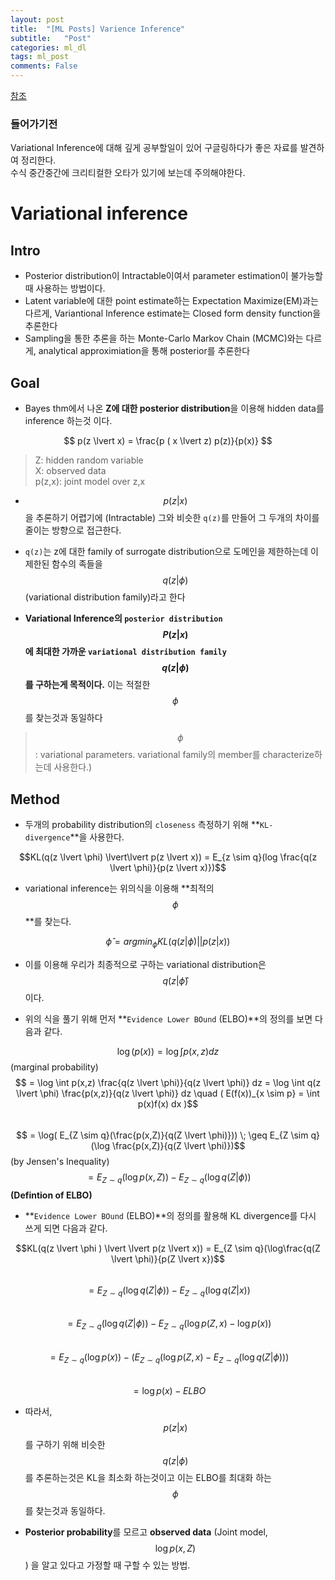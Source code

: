 ```yaml
---
layout: post
title:  "[ML Posts] Varience Inference"
subtitle:   "Post"
categories: ml_dl
tags: ml_post
comments: False
---
```


[참조](https://swha0105.github.io/assets/ml/posts/VariationalInference.pdf)  

### 들어가기전
Variational Inference에 대해 깊게 공부할일이 있어 구글링하다가 좋은 자료를 발견하여 정리한다.   
수식 중간중간에 크리티컬한 오타가 있기에 보는데 주의해야한다.


# Variational inference

## Intro

- Posterior distribution이 Intractable이여서 parameter estimation이 불가능할때 사용하는 방법이다.
- Latent variable에 대한 point estimate하는 Expectation Maximize(EM)과는 다르게, Variantional Inference estimate는 Closed form density function을 추론한다
- Sampling을 통한 추론을 하는 Monte-Carlo Markov Chain  (MCMC)와는 다르게, analytical approximiation을 통해 posterior를 추론한다

## Goal

- Bayes thm에서 나온 **Z에 대한 posterior distribution**을 이용해 hidden data를 inference 하는것 이다.  

$$ p(z \lvert x) = \frac{p ( x \lvert z) p(z)}{p(x)} $$ 

>  Z: hidden random variable  
>  X: observed data  
>  p(z,x): joint model over z,x  
 
- $$p(z \lvert x)$$을 추론하기 어렵기에 (Intractable) 그와 비슷한 `q(z)`를 만들어 그 두개의 차이를 줄이는 방향으로 접근한다.

- `q(z)`는 z에 대한 family of surrogate distribution으로 도메인을 제한하는데 이 제한된 함수의 족들을 $$q(z \lvert \phi)$$ (variational distribution family)라고 한다  

- **Variational Inference의 `posterior distribution` $$P(z \lvert x)$$에 최대한 가까운 `variational distribution family` $$q(z \lvert \phi)$$를 구하는게 목적이다.** 이는 적절한 $$\phi$$를 찾는것과 동일하다
 >$$\phi$$: variational parameters. variational family의 member를 characterize하는데 사용한다.)


## Method

- 두개의 probability distribution의 `closeness` 측정하기 위해 **`KL-divergence`**을 사용한다.

$$KL(q(z \lvert \phi) \lvert\lvert p(z \lvert x)) = E_{z \sim q}(log \frac{q(z \lvert \phi)}{p(z \lvert x)})$$

- variational inference는 위의식을 이용해 **최적의 $$\phi$$**를 찾는다. 

$$\hat{\phi} = argmin_{\phi} KL(q(z \lvert \phi) \lvert\lvert p(z \lvert x))$$

- 이를 이용해 우리가 최종적으로 구하는 variational distribution은 $$q(z \lvert \hat{\phi})$$ 이다.  

- 위의 식을 풀기 위해 먼저  **`Evidence Lower BOund` (ELBO)**의 정의를 보면 다음과 같다.

$$ \log(p(x)) = \log \int p(x,z) dz $$ (marginal probability)
$$ = \log \int p(x,z) \frac{q(z \lvert \phi)}{q(z \lvert \phi)} dz = \log \int q(z \lvert \phi) \frac{p(x,z)}{q(z \lvert \phi)} dz \quad ( E(f(x))_{x \sim  p} = \int p(x)f(x) dx )$$  
$$ = \log( E_{Z \sim  q}(\frac{p(x,Z)}{q(Z \lvert \phi)})) \; \geq E_{Z \sim  q}(\log \frac{p(x,Z)}{q(Z \lvert \phi)})$$  (by Jensen's Inequality)  
$$ = E_{Z \sim q}(\log p(x,Z)) - E_{Z \sim  q}(\log q(Z \lvert \phi))$$  **(Defintion of ELBO)**  
  
<!-- $$ \log(p(x)) \geq  E_{Z \sim q}(\log p(x,Z)) - E_{Z \sim  q}(\log q(Z,\phi))$$ (ELBO) -->

- **`Evidence Lower BOund` (ELBO)**의 정의를 활용해 KL divergence를 다시 쓰게 되면 다음과 같다.

$$KL(q(z \lvert \phi ) \lvert \lvert p(z \lvert x)) = E_{Z \sim q}(\log\frac{q(Z \lvert \phi)}{p(Z \lvert x})$$  
$$ = E_{Z \sim q} ( \log q(Z \lvert \phi)) - E_{Z \sim q} ( \log q(Z \lvert x))$$  
$$ = E_{Z \sim q} ( \log q(Z \lvert \phi)) - E_{Z \sim q} ( \log p(Z,x) - \log p(x))$$  
$$ = E_{Z \sim q} (\log p(x)) - (E_{Z \sim q} ( \log p(Z,x) - E_{Z \sim q} ( \log q(Z \lvert \phi)))$$  
$$ = \log p(x) - ELBO$$

- 따라서, $$p(z \lvert x)$$ 를 구하기 위해 비슷한 $$q(z \lvert \phi)$$ 를 추론하는것은 KL을 최소화 하는것이고 이는 ELBO를 최대화 하는 $$\phi$$를 찾는것과 동일하다.

- **Posterior probability**를 모르고 **observed data** (Joint model, $$ \log p(x,Z)$$) 을 알고 있다고 가정할 때 구할 수 있는 방법.




<script>
MathJax.Hub.Queue(["Typeset",MathJax.Hub]);
</script>

<script>
MathJax = {
  tex: {
    inlineMath: [['$', '$'], ['\\(', '\\)']]
  },
  svg: {
    fontCache: 'global'
  }
};
</script>
<script type="text/javascript" id="MathJax-script" async
  src="https://cdn.jsdelivr.net/npm/mathjax@3/es5/tex-svg.js">
</script>
